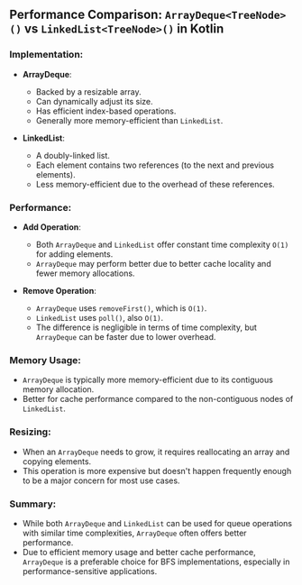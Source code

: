 ## Performance Comparison: `ArrayDeque<TreeNode>()` vs `LinkedList<TreeNode>()` in Kotlin

### Implementation:

- **ArrayDeque**:
    - Backed by a resizable array.
    - Can dynamically adjust its size.
    - Has efficient index-based operations.
    - Generally more memory-efficient than `LinkedList`.

- **LinkedList**:
    - A doubly-linked list.
    - Each element contains two references (to the next and previous elements).
    - Less memory-efficient due to the overhead of these references.

### Performance:

- **Add Operation**:
    - Both `ArrayDeque` and `LinkedList` offer constant time complexity `O(1)` for adding elements.
    - `ArrayDeque` may perform better due to better cache locality and fewer memory allocations.

- **Remove Operation**:
    - `ArrayDeque` uses `removeFirst()`, which is `O(1)`.
    - `LinkedList` uses `poll()`, also `O(1)`.
    - The difference is negligible in terms of time complexity, but `ArrayDeque` can be faster due to lower overhead.

### Memory Usage:

- `ArrayDeque` is typically more memory-efficient due to its contiguous memory allocation.
- Better for cache performance compared to the non-contiguous nodes of `LinkedList`.

### Resizing:

- When an `ArrayDeque` needs to grow, it requires reallocating an array and copying elements.
- This operation is more expensive but doesn't happen frequently enough to be a major concern for most use cases.

### Summary:

- While both `ArrayDeque` and `LinkedList` can be used for queue operations with similar time complexities, `ArrayDeque` often offers better performance.
- Due to efficient memory usage and better cache performance, `ArrayDeque` is a preferable choice for BFS implementations, especially in performance-sensitive applications.
